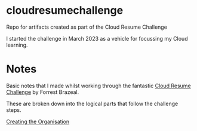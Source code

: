 # cloudresumechallenge
Repo for artifacts created as part of the Cloud Resume Challenge

I started the challenge in March 2023 as a vehicle for focussing my Cloud learning.

# Notes
Basic notes that I made whilst working through the fantastic [Cloud Resume Challenge](https://cloudresumechallenge.dev/docs/the-challenge/) by Forrest Brazeal.

These are broken down into the logical parts that follow the challenge steps.

[Creating the Organisation](create-org.md)

